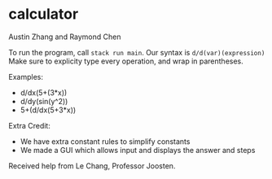 # calculator

Austin Zhang and Raymond Chen

To run the program, call `stack run main`.  Our syntax is `d/d(var)(expression)` Make sure to explicity type every operation, and wrap in parentheses.

Examples:
* d/dx(5+(3*x))
* d/dy(sin(y^2))
* 5+(d/dx(5+3*x))

Extra Credit:
* We have extra constant rules to simplify constants
* We made a GUI which allows input and displays the answer and steps

Received help from Le Chang, Professor Joosten.
